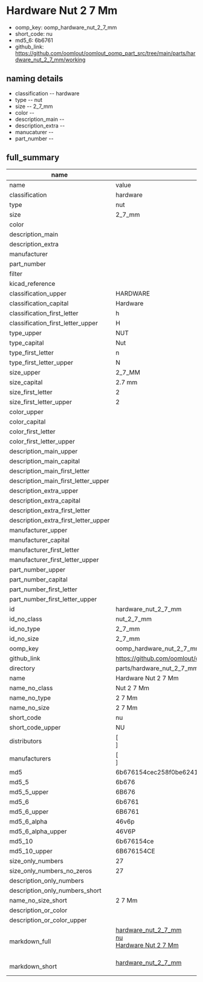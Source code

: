# Hardware Nut 2 7 Mm

  
* oomp_key: oomp_hardware_nut_2_7_mm 
* short_code: nu
* md5_6: 6b6761  
* github_link: https://github.com/oomlout/oomlout_oomp_part_src/tree/main/parts/hardware_nut_2_7_mm/working  
## naming details
* classification -- hardware
* type -- nut
* size -- 2_7_mm
* color -- 
* description_main -- 
* description_extra -- 
* manucaturer -- 
* part_number -- 





## full_summary
| name | value | 
| --- | --- | 
| name | value | 
| classification | hardware | 
| type | nut | 
| size | 2_7_mm | 
| color |  | 
| description_main |  | 
| description_extra |  | 
| manufacturer |  | 
| part_number |  | 
| filter |  | 
| kicad_reference |  | 
| classification_upper | HARDWARE | 
| classification_capital | Hardware | 
| classification_first_letter | h | 
| classification_first_letter_upper | H | 
| type_upper | NUT | 
| type_capital | Nut | 
| type_first_letter | n | 
| type_first_letter_upper | N | 
| size_upper | 2_7_MM | 
| size_capital | 2.7 mm | 
| size_first_letter | 2 | 
| size_first_letter_upper | 2 | 
| color_upper |  | 
| color_capital |  | 
| color_first_letter |  | 
| color_first_letter_upper |  | 
| description_main_upper |  | 
| description_main_capital |  | 
| description_main_first_letter |  | 
| description_main_first_letter_upper |  | 
| description_extra_upper |  | 
| description_extra_capital |  | 
| description_extra_first_letter |  | 
| description_extra_first_letter_upper |  | 
| manufacturer_upper |  | 
| manufacturer_capital |  | 
| manufacturer_first_letter |  | 
| manufacturer_first_letter_upper |  | 
| part_number_upper |  | 
| part_number_capital |  | 
| part_number_first_letter |  | 
| part_number_first_letter_upper |  | 
| id | hardware_nut_2_7_mm | 
| id_no_class | nut_2_7_mm | 
| id_no_type | 2_7_mm | 
| id_no_size | 2_7_mm | 
| oomp_key | oomp_hardware_nut_2_7_mm | 
| github_link | https://github.com/oomlout/oomlout_oomp_part_src/tree/main/parts/hardware_nut_2_7_mm/working | 
| directory | parts/hardware_nut_2_7_mm | 
| name | Hardware Nut 2 7 Mm | 
| name_no_class | Nut 2 7 Mm | 
| name_no_type | 2 7 Mm | 
| name_no_size | 2 7 Mm | 
| short_code | nu | 
| short_code_upper | NU | 
| distributors | [<br>] | 
| manufacturers | [<br>] | 
| md5 | 6b676154cec258f0be6241f24ad3c89a | 
| md5_5 | 6b676 | 
| md5_5_upper | 6B676 | 
| md5_6 | 6b6761 | 
| md5_6_upper | 6B6761 | 
| md5_6_alpha | 46v6p | 
| md5_6_alpha_upper | 46V6P | 
| md5_10 | 6b676154ce | 
| md5_10_upper | 6B676154CE | 
| size_only_numbers | 27 | 
| size_only_numbers_no_zeros | 27 | 
| description_only_numbers |  | 
| description_only_numbers_short |   | 
| name_no_size_short | 2 7 Mm | 
| description_or_color |   | 
| description_or_color_upper |   | 
| markdown_full | [hardware_nut_2_7_mm](https://github.com/oomlout/oomlout_oomp_part_src/tree/main/parts/hardware_nut_2_7_mm/working)<br>[nu](https://github.com/oomlout/oomlout_oomp_part_src/tree/main/parts/hardware_nut_2_7_mm/working)<br>[Hardware Nut 2 7 Mm](https://github.com/oomlout/oomlout_oomp_part_src/tree/main/parts/hardware_nut_2_7_mm/working)<br><br> | 
| markdown_short | [hardware_nut_2_7_mm](https://github.com/oomlout/oomlout_oomp_part_src/tree/main/parts/hardware_nut_2_7_mm/working)<br><br> | 
